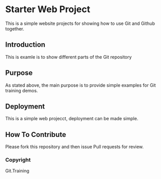# Starter Web Project

This is a simple website projects for showing how to use Git and Github together. 

## Introduction

This is examle is to show different parts of the Git repository

## Purpose

As stated above, the main purpose is to provide simple examples for Git training demos. 

## Deployment

This is a simple web projecct, deployment can be made simple.

## How To Contribute
Please fork this repository and then issue Pull requests for review. 

### Copyright
Git.Training